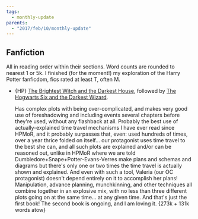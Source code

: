 ```yaml
---
tags:
  - monthly-update
parents:
  - "2017/feb/10/monthly-update"
---
```


## Fanfiction

All in reading order within their sections. Word counts are rounded to nearest
1 or 5k. I finished (for the moment!) my exploration of the Harry Potter
fanficdom, fics rated at least T, often M.

- {HP} [The Brightest Witch and the Darkest House](https://www.fanfiction.net/s/11280068/78/The-Brightest-Witch-and-the-Darkest-House), followed by [The Hogwarts Six and the Darkest Wizard](https://www.fanfiction.net/s/11677935/1/The-Hogwarts-Six-and-The-Darkest-Wizard).

  Has complex plots with being over-complicated, and makes very good use of
  foreshadowing and including events several chapters before they're used,
  without any flashback at all. Probably the best use of actually-explained
  time travel mechanisms I have ever read since HPMoR, and it probably
  surpasses that, even: used hundreds of times, over a year thrice folded on
  itself… our protagonist uses time travel to the best she can, and all such
  plots are explained and/or can be reasoned out, unlike in HPMoR where we are
  told Dumbledore+Snape+Potter-Evans-Verres make plans and schemas and diagrams
  but there's only one or two times the time travel is actually shown and
  explained. And even with such a tool, Valeria (our OC protagonist) doesn't
  depend entirely on it to accomplish her plans! Manipulation, advance
  planning, munchkinning, and other techniques all combine together in an
  explosive mix, with no less than three different plots going on at the same
  time… at any given time. And that's just the first book! The second book is
  ongoing, and I am loving it. {273k + 131k words atow}

